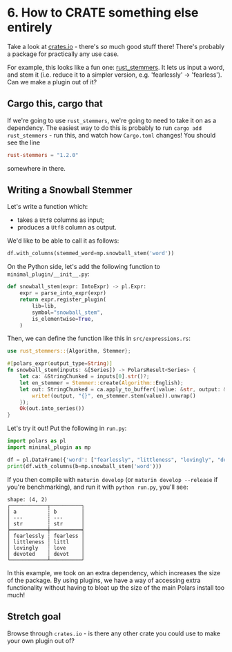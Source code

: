 # 6. How to CRATE something else entirely

Take a look at [crates.io](https://crates.io/) - there's _so_ much good stuff there!
There's probably a package for practically any use case.

For example, this looks like a fun one: [rust_stemmers](https://crates.io/crates/rust-stemmers).
It lets us input a word, and stem it (i.e. reduce it to a simpler version, e.g. 'fearlessly' -> 
'fearless').
Can we make a plugin out of it?

## Cargo this, cargo that

If we're going to use `rust_stemmers`, we're going to need to take it on as a dependency.
The easiest way to do this is probably to run `cargo add rust_stemmers` - run this, and
watch how `Cargo.toml` changes!
You should see the line
```toml
rust-stemmers = "1.2.0"
```
somewhere in there.

## Writing a Snowball Stemmer

Let's write a function which:

- takes a `Utf8` columns as input;
- produces a `Utf8` column as output.

We'd like to be able to call it as follows:

```python
df.with_columns(stemmed_word=mp.snowball_stem('word'))
```

On the Python side, let's add the following function to `minimal_plugin/__init__.py`:

```python
def snowball_stem(expr: IntoExpr) -> pl.Expr:
    expr = parse_into_expr(expr)
    return expr.register_plugin(
        lib=lib,
        symbol="snowball_stem",
        is_elementwise=True,
    )
```

Then, we can define the function like this in `src/expressions.rs`:

```Rust
use rust_stemmers::{Algorithm, Stemmer};

#[polars_expr(output_type=String)]
fn snowball_stem(inputs: &[Series]) -> PolarsResult<Series> {
    let ca: &StringChunked = inputs[0].str()?;
    let en_stemmer = Stemmer::create(Algorithm::English);
    let out: StringChunked = ca.apply_to_buffer(|value: &str, output: &mut String| {
        write!(output, "{}", en_stemmer.stem(value)).unwrap()
    });
    Ok(out.into_series())
}
```

Let's try it out! Put the following in `run.py`:
```python
import polars as pl
import minimal_plugin as mp

df = pl.DataFrame({'word': ["fearlessly", "littleness", "lovingly", "devoted"]})
print(df.with_columns(b=mp.snowball_stem('word')))
```

If you then compile with `maturin develop` (or `maturin develop --release`
if you're benchmarking), and run it with `python run.py`, you'll see:
```
shape: (4, 2)
┌────────────┬──────────┐
│ a          ┆ b        │
│ ---        ┆ ---      │
│ str        ┆ str      │
╞════════════╪══════════╡
│ fearlessly ┆ fearless │
│ littleness ┆ littl    │
│ lovingly   ┆ love     │
│ devoted    ┆ devot    │
└────────────┴──────────┘
```

In this example, we took on an extra dependency, which increases
the size of the package. By using plugins, we have a way of accessing
extra functionality without having to bloat up the size of the main
Polars install too much!

## Stretch goal

Browse through `crates.io` - is there any other crate you could use
to make your own plugin out of?
